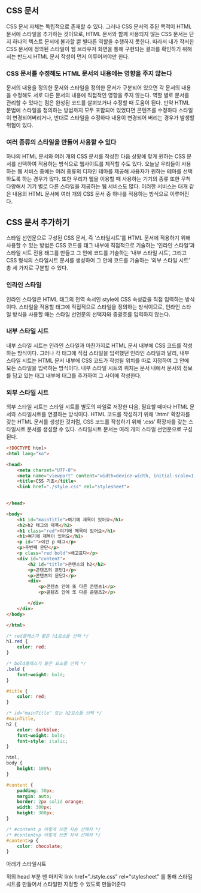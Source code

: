 ## CSS 문서

CSS 문서 자체는 독립적으로 존재할 수 있다. 그러나 CSS 문서의 주된 목적이 HTML 문서에 스타일을 추가하는 것이므로, HTML 문서와 함께 사용되지 않는 CSS 문서는 단지 하나의 텍스트 문서에 불과할 뿐 별다른 역할을 수행하지 못한다. 따라서 내가 작서한 CSS 문서에 정의된 스타일이 웹 브라우저 화면을 통해 구현되는 결과를 확인하기 위해서는 반드시 HTML 문서 작성이 먼저 이루어져야만 한다.

### CSS 문서를 수정해도 HTML 문서의 내용에는 영향을 주지 않는다

문서의 내용을 정의한 문서와 스타일을 정의한 문서가 구분되어 있으면 각 문서의 내용을 수정해도 서로 다른 문서의 내용에 직접적인 영향을 주지 않는다. 역할 별로 문서를 관리할 수 있다는 점은 완성된 코드를 살펴보거나 수정할 때 도움이 된다. 만약 HTML 문법에 스타일을 정의하는 방법까지 모두 포함되어 있었다면 콘텐츠를 수정하다 스타일이 변경되어버리거나, 반대로 스타일을 수정하다 내용이 변경되어 버리는 경우가 발생할 위험이 있다.

### 여러 종류의 스타일을 만들어 사용할 수 있다

하나의 HTML 문서와 여러 개의 CSS 문서를 작성한 다음 상황에 맞게 원하는 CSS 문서를 선택하여 적용하는 방식으로 웹사이트를 제작할 수도 있다. 오늘날 우리들이 사용하는 웹 서비스 중에는 여러 종류의 디자인 테마를 제공해 사용자가 원하는 테마를 선택하도록 하는 경우가 많다. 또한 우리가 웹을 이용할 때 사용하는 기기의 종류 또한 무척 다양해서 기기 별로 다른 스타일을 제공하는 웹 서비스도 많다. 이러한 서비스는 대개 같은 내용의 HTML 문서에 여러 개의 CSS 문서 중 하나를 적용하는 방식으로 이루어진다.

## CSS 문서 추가하기

스타일 선언문으로 구성된 CSS 문서, 즉 ‘스타일시트’를 HTML 문서에 적용하기 위해 사용할 수 있는 방법은 CSS 코드를 태그 내부에 직접적으로 기술하는 ‘인라인 스타일’과 스타일 시트 전용 태그를 만들고 그 안에 코드를 기술하는 ‘내부 스타일 시트’, 그리고 CSS 형식의 스타일시트 문서를 생성하여 그 안에 코드를 기술하는 ‘외부 스타일 시트’ 총 세 가지로 구분할 수 있다.

### 인라인 스타일

인라인 스타일은 HTML 태그의 전역 속서인 style에 CSS 속성값을 직접 입력하는 방식이다. 스타일을 적용할 태그에 직접적으로 스타일을 정의하는 방식이므로, 인라인 스타일 방식을 사용할 때는 스타일 선언문의 선택자와 중괄호를 입력하지 않는다.

### 내부 스타일 시트

내부 스타일 시트는 인라인 스타일과 마찬가지로 HTML 문서 내부에 CSS 코드를 작성하는 방식이다. 그러나 각 태그에 직접 스타일을 입력했던 인라인 스타일과 달리, 내부 스타일 시트는 HTML 문서 내부에 CSS 코드가 작성될 위치를 따로 지정하여 그 안에 모든 스타일을 입력하는 방식이다. 내부 스타일 시트의 위치는 문서 내에서 문서의 정보를 담고 있는 <head> 태그 내부에 <style></style> 태그를 추가하여 그 사이에 작성한다.

### 외부 스타일 시트

외부 스타일 시트는 스타일 시트를 별도의 파일로 저장한 다음, 필요할 때마다 HTML 문서와 스타일시트를 연결하는 방식이다. HTML 코드를 작성하기 위해 ‘.html’ 확장자를 갖는 HTML 문서를 생성한 것처럼, CSS 코드를 작성하기 위해 ‘.css’ 확장자를 갖는 스타일시트 문서를 생성할 수 있다. 스타일시트 문서는 여러 개의 스타일 선언문으로 구성된다.

```html
<!DOCTYPE html>
<html lang="ko">

<head>
    <meta charset="UTF-8">
    <meta name="viewport" content="width=device-width, initial-scale=1.0">
    <title>CSS 기초</title>
    <link href="./style.css" rel="stylesheet">

    
</head>

<body>
    <h1 id="mainTitle">여기에 제목이 있어요</h1>
    <h2>h2 태그의 제목</h2>
    <h1 class="red">여기에 제목이 있어요</h1>
    <h1>여기에 제목이 있어요</h1>
    <p id="">이건 p 태그</p>
    <p>두번째 문단</p>
    <p class="red bold">배고프다</p>
    <div id="content">
        <h2 id="title">콘텐츠의 h2</h2>
        <p>콘텐츠의 문단1</p>
        <p>콘텐츠의 문단2</p>
        <div>
            <p>콘텐츠 안에 또 다른 콘텐츠1</p>
            <p>콘텐츠 안에 또 다른 콘텐츠2</p>

        </div>
    </div>
</body>

</html>
```

```css
/* red클래스가 붙은 h1요소들 선택 */
h1.red {
    color: red;
}

/* bold클래스가 붙은 요소들 선택 */
.bold {
    font-weight: bold;
}

#title {
    color: red;
}

/* id="mainTitle" 또는 h2요소들 선택 */
#mainTitle,
h2 {
    color: darkblue;
    font-weight: bold;
    font-style: italic;
}

html,
body {
    height: 100%;
}

#content {
    padding: 30px;
    margin: auto;
    border: 2px solid orange;
    width: 300px;
    height: 300px;
}

/* #content p 이렇게 쓰면 자손 선택자 */
/* #content>p 이렇게 쓰면 자식 선택자 */
#content>p {
    color: chocolate;
}
```

아래가 스타일시트

위의 head 부분 맨 마지막 link href="./style.css" rel="stylesheet" 를 통해 스타일 시트를 만들어서 스타일만 지정할 수 있도록 만들어준다
